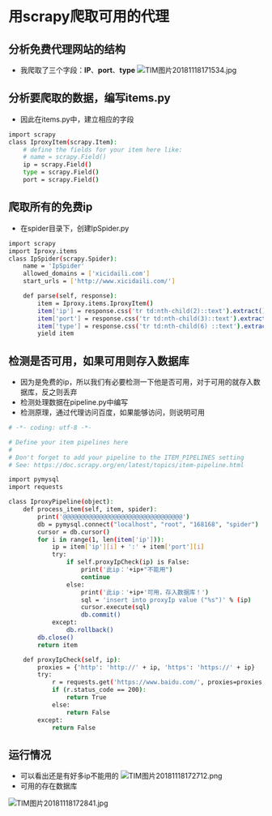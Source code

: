 # 用scrapy爬取可用的代理
## 分析免费代理网站的结构
- 我爬取了三个字段：**IP**、**port**、**type**
![TIM图片20181118171534.jpg](https://i.loli.net/2018/11/18/5bf12dc61a906.jpg)
## 分析要爬取的数据，编写items.py
- 因此在items.py中，建立相应的字段
```bash
import scrapy
class IproxyItem(scrapy.Item):
    # define the fields for your item here like:
    # name = scrapy.Field()
    ip = scrapy.Field()
    type = scrapy.Field()
    port = scrapy.Field()
```
## 爬取所有的免费ip
- 在spider目录下，创建IpSpider.py
```bash
import scrapy
import Iproxy.items
class IpSpider(scrapy.Spider):
    name = 'IpSpider'
    allowed_domains = ['xicidaili.com']
    start_urls = ['http://www.xicidaili.com/']

    def parse(self, response):
        item = Iproxy.items.IproxyItem()
        item['ip'] = response.css('tr td:nth-child(2)::text').extract()
        item['port'] = response.css('tr td:nth-child(3)::text').extract()
        item['type'] = response.css('tr td:nth-child(6) ::text').extract()
        yield item
```
## 检测是否可用，如果可用则存入数据库
- 因为是免费的ip，所以我们有必要检测一下他是否可用，对于可用的就存入数据库，反之则丢弃
- 检测处理数据在pipeline.py中编写
- 检测原理，通过代理访问百度，如果能够访问，则说明可用
```bash
# -*- coding: utf-8 -*-

# Define your item pipelines here
#
# Don't forget to add your pipeline to the ITEM_PIPELINES setting
# See: https://doc.scrapy.org/en/latest/topics/item-pipeline.html

import pymysql
import requests

class IproxyPipeline(object):
    def process_item(self, item, spider):
        print('@@@@@@@@@@@@@@@@@@@@@@@@@@@@@@@@@')
        db = pymysql.connect("localhost", "root", "168168", "spider")
        cursor = db.cursor()
        for i in range(1, len(item['ip'])):
            ip = item['ip'][i] + ':' + item['port'][i]
            try:
                if self.proxyIpCheck(ip) is False:
                    print('此ip：'+ip+"不能用")
                    continue
                else:
                    print('此ip：'+ip+'可用，存入数据库！')
                    sql = 'insert into proxyIp value ("%s")' % (ip)
                    cursor.execute(sql)
                    db.commit()
            except:
                db.rollback()
        db.close()
        return item

    def proxyIpCheck(self, ip):
        proxies = {'http': 'http://' + ip, 'https': 'https://' + ip}
        try:
            r = requests.get('https://www.baidu.com/', proxies=proxies, timeout=1)
            if (r.status_code == 200):
                return True
            else:
                return False
        except:
            return False


```
## 运行情况
- 可以看出还是有好多ip不能用的
![TIM图片20181118172712.png](https://i.loli.net/2018/11/18/5bf1308222b42.png)
- 可用的存在数据库

![TIM图片20181118172841.jpg](https://i.loli.net/2018/11/18/5bf130d8031b3.jpg)













